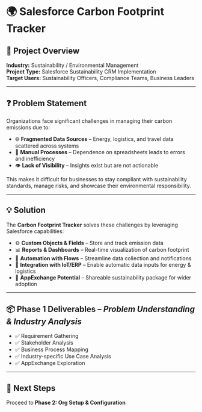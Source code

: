 # 🌍 Salesforce Carbon Footprint Tracker  

## 📌 Project Overview  
**Industry:** Sustainability / Environmental Management  
**Project Type:** Salesforce Sustainability CRM Implementation  
**Target Users:** Sustainability Officers, Compliance Teams, Business Leaders  

---

## ❓ Problem Statement  
Organizations face significant challenges in managing their carbon emissions due to:  
- 🌐 **Fragmented Data Sources** – Energy, logistics, and travel data scattered across systems  
- 📝 **Manual Processes** – Dependence on spreadsheets leads to errors and inefficiency  
- 👁️ **Lack of Visibility** – Insights exist but are not actionable  

This makes it difficult for businesses to stay compliant with sustainability standards, manage risks, and showcase their environmental responsibility.  

---

## 💡 Solution  
The **Carbon Footprint Tracker** solves these challenges by leveraging Salesforce capabilities:  
- ⚙️ **Custom Objects & Fields** – Store and track emission data  
- 📊 **Reports & Dashboards** – Real-time visualization of carbon footprint  
- 🔄 **Automation with Flows** – Streamline data collection and notifications  
- 🔗 **Integration with IoT/ERP** – Enable automatic data inputs for energy & logistics  
- 🛒 **AppExchange Potential** – Shareable sustainability package for wider adoption  

---

## 📦 Phase 1 Deliverables – *Problem Understanding & Industry Analysis*  
- ✅ Requirement Gathering  
- ✅ Stakeholder Analysis  
- ✅ Business Process Mapping  
- ✅ Industry-specific Use Case Analysis  
- ✅ AppExchange Exploration  

---

## 🚀 Next Steps  
Proceed to **Phase 2: Org Setup & Configuration**  
